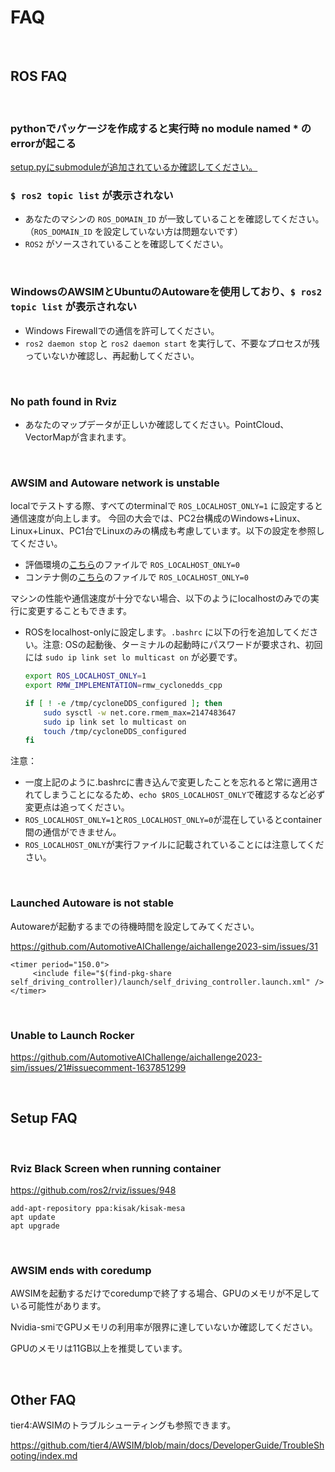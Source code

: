 # FAQ

<br>

## ROS FAQ

<br>

### pythonでパッケージを作成すると実行時 no module named * のerrorが起こる
[setup.pyにsubmoduleが追加されているか確認してください。](https://zenn.dev/tasada038/articles/5d8ba66aa34b85#setup.py%E3%81%ABsubmodules%E3%81%A8%E3%81%97%E3%81%A6%E3%83%91%E3%83%83%E3%82%B1%E3%83%BC%E3%82%B8%E3%82%92%E8%BF%BD%E5%8A%A0%E3%81%99%E3%82%8B)

### `$ ros2 topic list` が表示されない
- あなたのマシンの `ROS_DOMAIN_ID` が一致していることを確認してください。（`ROS_DOMAIN_ID` を設定していない方は問題ないです）
- `ROS2` がソースされていることを確認してください。

<br>

### WindowsのAWSIMとUbuntuのAutowareを使用しており、`$ ros2 topic list` が表示されない
- Windows Firewallでの通信を許可してください。
- `ros2 daemon stop` と `ros2 daemon start` を実行して、不要なプロセスが残っていないか確認し、再起動してください。

<br>

### No path found in Rviz
- あなたのマップデータが正しいか確認してください。PointCloud、VectorMapが含まれます。

<br>

### AWSIM and Autoware network is unstable
localでテストする際、すべてのterminalで `ROS_LOCALHOST_ONLY=1` に設定すると通信速度が向上します。
今回の大会では、PC2台構成のWindows+Linux、Linux+Linux、PC1台でLinuxのみの構成も考慮しています。以下の設定を参照してください。
- 評価環境の[こちら](https://github.com/AutomotiveAIChallenge/aichallenge2023-sim/blob/main/docker/evaluation/main.bash)のファイルで `ROS_LOCALHOST_ONLY=0`
- コンテナ側の[こちら](https://github.com/AutomotiveAIChallenge/aichallenge2023-sim/blob/main/docker/Dockerfile)のファイルで `ROS_LOCALHOST_ONLY=0`

マシンの性能や通信速度が十分でない場合、以下のようにlocalhostのみでの実行に変更することもできます。
- ROSをlocalhost-onlyに設定します。`.bashrc` に以下の行を追加してください。注意: OSの起動後、ターミナルの起動時にパスワードが要求され、初回には `sudo ip link set lo multicast on` が必要です。

  ```bash
  export ROS_LOCALHOST_ONLY=1
  export RMW_IMPLEMENTATION=rmw_cyclonedds_cpp

  if [ ! -e /tmp/cycloneDDS_configured ]; then
      sudo sysctl -w net.core.rmem_max=2147483647
      sudo ip link set lo multicast on
      touch /tmp/cycloneDDS_configured
  fi
注意：
- 一度上記のように.bashrcに書き込んで変更したことを忘れると常に適用されてしまうことになるため、`echo $ROS_LOCALHOST_ONLY`で確認するなど必ず変更点は追ってください。
- `ROS_LOCALHOST_ONLY=1`と`ROS_LOCALHOST_ONLY=0`が混在しているとcontainer間の通信ができません。
- `ROS_LOCALHOST_ONLY`が実行ファイルに記載されていることには注意してください。

<br>

### Launched Autoware is not stable

Autowareが起動するまでの待機時間を設定してみてください。

https://github.com/AutomotiveAIChallenge/aichallenge2023-sim/issues/31

```
<timer period="150.0">
     <include file="$(find-pkg-share self_driving_controller)/launch/self_driving_controller.launch.xml" />
</timer>
```

<br>

### Unable to Launch Rocker

https://github.com/AutomotiveAIChallenge/aichallenge2023-sim/issues/21#issuecomment-1637851299


<br>

## Setup FAQ

<br>

### Rviz Black Screen when running container

https://github.com/ros2/rviz/issues/948

```
add-apt-repository ppa:kisak/kisak-mesa
apt update
apt upgrade
```

<br>

### AWSIM ends with coredump
AWSIMを起動するだけでcoredumpで終了する場合、GPUのメモリが不足している可能性があります。

Nvidia-smiでGPUメモリの利用率が限界に達していないか確認してください。

GPUのメモリは11GB以上を推奨しています。

<br>

## Other FAQ

tier4:AWSIMのトラブルシューティングも参照できます。

https://github.com/tier4/AWSIM/blob/main/docs/DeveloperGuide/TroubleShooting/index.md